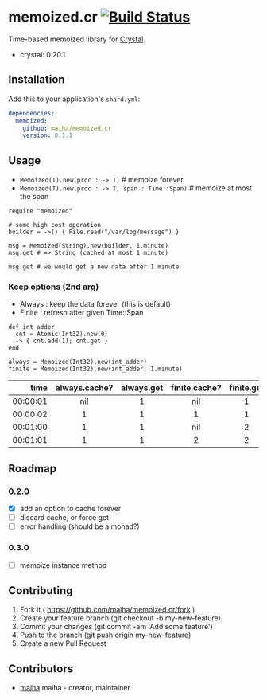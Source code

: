 # memoized.cr [![Build Status](https://travis-ci.org/maiha/memoized.cr.svg?branch=master)](https://travis-ci.org/maiha/memoized.cr)

Time-based memoized library for [Crystal](http://crystal-lang.org/).

- crystal: 0.20.1

## Installation

Add this to your application's `shard.yml`:

```yaml
dependencies:
  memoized:
    github: maiha/memoized.cr
    version: 0.1.1
```

## Usage

- `Memoized(T).new(proc : -> T)` # memoize forever
- `Memoized(T).new(proc : -> T, span : Time::Span)` # memoize at most the span

```crystal
require "memoized"

# some high cost operation
builder = ->() { File.read("/var/log/message") }

msg = Memoized(String).new(builder, 1.minute)
msg.get # => String (cached at most 1 minute)

msg.get # we would get a new data after 1 minute
```

### Keep options (2nd arg)

- Always : keep the data forever (this is default)
- Finite : refresh after given Time::Span

```crystal
def int_adder
  cnt = Atomic(Int32).new(0)
  -> { cnt.add(1); cnt.get }
end
  
always = Memoized(Int32).new(int_adder)
finite = Memoized(Int32).new(int_adder, 1.minute)
```

|time    | always.cache? | always.get | finite.cache? | finite.get | 
|-------:|:-------------:|:----------:|:-------------:|:----------:|
|00:00:01|            nil|           1|            nil|           1|
|00:00:02|              1|           1|              1|           1|
|00:01:00|              1|           1|            nil|           2|
|00:01:01|              1|           1|              2|           2|

## Roadmap

### 0.2.0

- [x] add an option to cache forever
- [ ] discard cache, or force get
- [ ] error handling (should be a monad?)

### 0.3.0

- [ ] memoize instance method


## Contributing

1. Fork it ( https://github.com/maiha/memoized.cr/fork )
2. Create your feature branch (git checkout -b my-new-feature)
3. Commit your changes (git commit -am 'Add some feature')
4. Push to the branch (git push origin my-new-feature)
5. Create a new Pull Request

## Contributors

- [maiha](https://github.com/maiha) maiha - creator, maintainer
